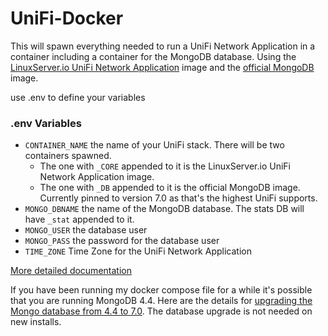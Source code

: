 # UniFi-Docker
This will spawn everything needed to run a UniFi Network Application in a container including a container for the MongoDB database. Using the [LinuxServer.io UniFi Network Application](https://github.com/linuxserver/docker-unifi-network-application) image and the [official MongoDB](https://github.com/docker-library/mongo) image.

use .env to define your variables

### .env Variables
 - `CONTAINER_NAME` the name of your UniFi stack. There will be two containers spawned.
   - The one with `_CORE` appended to it is the LinuxServer.io UniFi Network Application image.
   - The one with `_DB` appended to it is the official MongoDB image. Currently pinned to version 7.0 as that's the highest UniFi supports.
 - `MONGO_DBNAME` the name of the MongoDB database. The stats DB will have `_stat` appended to it.
 - `MONGO_USER` the database user
 - `MONGO_PASS` the password for the database user
 - `TIME_ZONE` Time Zone for the UniFi Network Application

[More detailed documentation](https://thedxt.ca/2023/12/unifi-network-server-with-docker/)

If you have been running my docker compose file for a while it's possible that you are running MongoDB 4.4. Here are the details for [upgrading the Mongo database from 4.4 to 7.0](https://thedxt.ca/2024/06/unifi-mongodb-upgrade/). The database upgrade is not needed on new installs.
